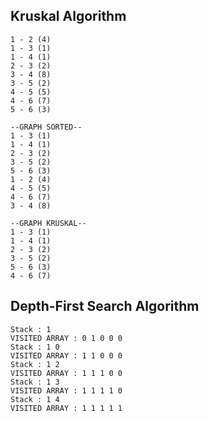 ## Kruskal Algorithm

```--GRAPH PURE--
1 - 2 (4)
1 - 3 (1)
1 - 4 (1)
2 - 3 (2)
3 - 4 (8)
3 - 5 (2)
4 - 5 (5)
4 - 6 (7)
5 - 6 (3)

--GRAPH SORTED--
1 - 3 (1)
1 - 4 (1)
2 - 3 (2)
3 - 5 (2)
5 - 6 (3)
1 - 2 (4)
4 - 5 (5)
4 - 6 (7)
3 - 4 (8)

--GRAPH KRUSKAL--
1 - 3 (1)
1 - 4 (1)
2 - 3 (2)
3 - 5 (2)
5 - 6 (3)
4 - 6 (7)
```

## Depth-First Search Algorithm

```
Stack : 1
VISITED ARRAY : 0 1 0 0 0
Stack : 1 0
VISITED ARRAY : 1 1 0 0 0
Stack : 1 2
VISITED ARRAY : 1 1 1 0 0
Stack : 1 3
VISITED ARRAY : 1 1 1 1 0
Stack : 1 4
VISITED ARRAY : 1 1 1 1 1
```
